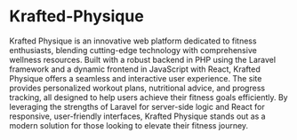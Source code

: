 # Krafted-Physique

Krafted Physique is an innovative web platform dedicated to fitness enthusiasts, blending cutting-edge technology with comprehensive wellness resources. Built with a robust backend in PHP using the Laravel framework and a dynamic frontend in JavaScript with React, Krafted Physique offers a seamless and interactive user experience. The site provides personalized workout plans, nutritional advice, and progress tracking, all designed to help users achieve their fitness goals efficiently. By leveraging the strengths of Laravel for server-side logic and React for responsive, user-friendly interfaces, Krafted Physique stands out as a modern solution for those looking to elevate their fitness journey.